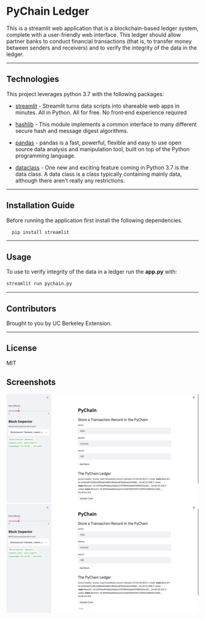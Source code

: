 # PyChain Ledger

This is a streamlit web application that is a blockchain-based ledger system, complete with a user-friendly web interface. This ledger should allow partner banks to conduct financial transactions (that is, to transfer money between senders and receivers) and to verify the integrity of the data in the ledger.


---

## Technologies

This project leverages python 3.7 with the following packages:

* [streamlit](https://streamlit.io) - Streamlit turns data scripts into shareable web apps in minutes. 
All in Python. All for free. No front‑end experience required

* [hashlib](https://docs.python.org/3/library/hashlib.html) - This module implements a common interface to many different secure hash and message digest algorithms.

* [pandas](https://pandas.pydata.org) - pandas is a fast, powerful, flexible and easy to use open source data analysis and manipulation tool, built on top of the Python programming language.

* [dataclass](https://realpython.com/python-data-classes/) - One new and exciting feature coming in Python 3.7 is the data class. A data class is a class typically containing mainly data, although there aren’t really any restrictions.

---

## Installation Guide

Before running the application first install the following dependencies.

```python
  pip install streamlit
```

---

## Usage

To use to verify integrity of the data in a ledger  run the **app.py** with:

```python
streamlit run pychain.py
```

---

## Contributors

Brought to you by UC Berkeley Extension.

---

## License

MIT

## Screenshots

![alt text](https://github.com/brianhabana/PyChain_Ledger/blob/main/images/Screen%20Shot%202021-08-07%20at%209.41.02%20PM.png)
![alt text](https://github.com/brianhabana/PyChain_Ledger/blob/main/images/Screen%20Shot%202021-08-07%20at%209.41.13%20PM.png)